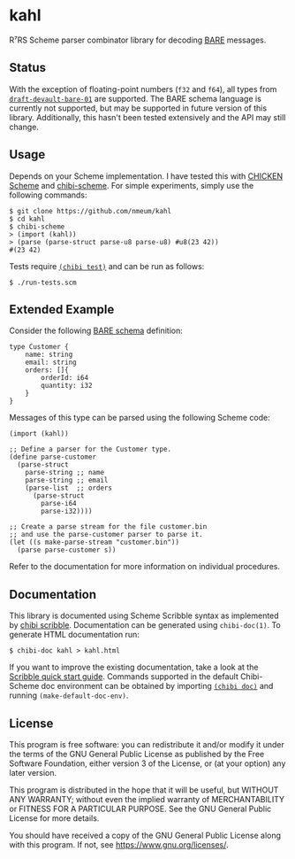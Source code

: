 # kahl

R⁷RS Scheme parser combinator library for decoding [BARE][bare web] messages.

## Status

With the exception of floating-point numbers (`f32` and `f64`), all
types from [`draft-devault-bare-01`][draft-devault-bare-01] are
supported. The BARE schema language is currently not supported, but may
be supported in future version of this library. Additionally, this
hasn't been tested extensively and the API may still change.

## Usage

Depends on your Scheme implementation. I have tested this with
[CHICKEN Scheme][chicken scheme] and [chibi-scheme][chibi github].
For simple experiments, simply use the following commands:

	$ git clone https://github.com/nmeum/kahl
	$ cd kahl
	$ chibi-scheme
	> (import (kahl))
	> (parse (parse-struct parse-u8 parse-u8) #u8(23 42))
	#(23 42)

Tests require [`(chibi test)`][chibi test] and can be run as follows:

	$ ./run-tests.scm

## Extended Example

Consider the following [BARE schema][bare schema] definition:

	type Customer {
		name: string
		email: string
		orders: []{
			orderId: i64
			quantity: i32
		}
	}

Messages of this type can be parsed using the following Scheme code:

	(import (kahl))

	;; Define a parser for the Customer type.
	(define parse-customer
	  (parse-struct
	    parse-string ;; name
	    parse-string ;; email
	    (parse-list  ;; orders
	      (parse-struct
	        parse-i64
	        parse-i32))))

	;; Create a parse stream for the file customer.bin
	;; and use the parse-customer parser to parse it.
	(let ((s make-parse-stream "customer.bin"))
	  (parse parse-customer s))

Refer to the documentation for more information on individual procedures.

## Documentation

This library is documented using Scheme Scribble syntax as implemented by
[chibi scribble][chibi scribble]. Documentation can be generated using
`chibi-doc(1)`. To generate HTML documentation run:

	$ chibi-doc kahl > kahl.html

If you want to improve the existing documentation, take a look at the
[Scribble quick start guide][racket scribble]. Commands supported in the
default Chibi-Scheme doc environment can be obtained by importing
[`(chibi doc)`][chibi doc] and running `(make-default-doc-env)`.

## License

This program is free software: you can redistribute it and/or modify
it under the terms of the GNU General Public License as published by
the Free Software Foundation, either version 3 of the License, or
(at your option) any later version.

This program is distributed in the hope that it will be useful,
but WITHOUT ANY WARRANTY; without even the implied warranty of
MERCHANTABILITY or FITNESS FOR A PARTICULAR PURPOSE. See the
GNU General Public License for more details.

You should have received a copy of the GNU General Public License
along with this program. If not, see <https://www.gnu.org/licenses/>.

[bare web]: https://baremessages.org/
[draft-devault-bare-01]: https://datatracker.ietf.org/doc/html/draft-devault-bare-01
[bare schema]: https://datatracker.ietf.org/doc/html/draft-devault-bare-01#section-3
[langsec web]: https://langsec.org/
[bratus parser]: https://www.usenix.org/publications/login/spring2017/bratus
[chibi parse]: https://synthcode.com/scheme/chibi/lib/chibi/parse.html
[chibi test]: https://synthcode.com/scheme/chibi/lib/chibi/test.html
[chibi scribble]: https://synthcode.com/scheme/chibi/lib/chibi/scribble.html
[chibi doc]: https://synthcode.com/scheme/chibi/lib/chibi/doc.html
[racket scribble]: https://docs.racket-lang.org/scribble/getting-started.html
[chicken scheme]: https://call-cc.org
[chibi github]: https://github.com/ashinn/chibi-scheme
